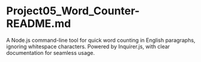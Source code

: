 # Project05_Word_Counter-README.md
A Node.js command-line tool for quick word counting in English paragraphs, ignoring whitespace characters. Powered by Inquirer.js, with clear documentation for seamless usage.
